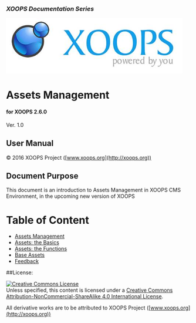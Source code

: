 ### _XOOPS Documentation Series_
![logoXoops.jpg](assets/logoXoops.jpg)

# Assets Management
#### for XOOPS 2.6.0
Ver. 1.0      
## User Manual

© 2016 XOOPS Project ([www.xoops.org](http://xoops.org))   

## Document Purpose 

This document is an introduction to Assets Management in XOOPS CMS Environment, in the upcoming new version of XOOPS



# Table of Content

* [Assets Management](book/1install.md)
* [Assets: the Basics](book/2administration.md)
* [Assets: the Functions](book/3preferences.md)
* [Base Assets](book/4operations.md)
* [Feedback](book/5userside.md) 

##License:

<a rel="license" href="http://creativecommons.org/licenses/by-nc-sa/4.0/"><img alt="Creative Commons License" style="border-width:0" src="https://i.creativecommons.org/l/by-nc-sa/4.0/88x31.png" /></a><br />Unless specified, this content is licensed under a <a rel="license" href="http://creativecommons.org/licenses/by-nc-sa/4.0/">Creative Commons Attribution-NonCommercial-ShareAlike 4.0 International License</a>.

All derivative works are to be attributed to XOOPS Project ([www.xoops.org](http://xoops.org))
